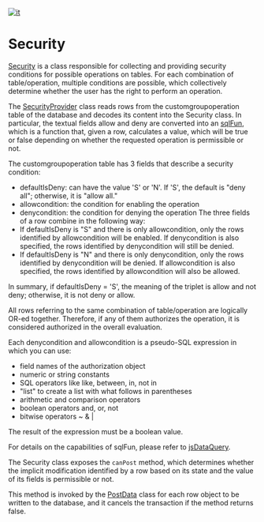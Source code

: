[![it](https://img.shields.io/badge/lang-it-green.svg)](https://github.com/TempoSrl/myKode_Backend/tree/main/Security.it.md)

# Security

[Security](src/jsSecurity.md) is a class responsible for collecting and providing security conditions for possible operations on tables. For each combination of table/operation, multiple conditions are possible, which collectively determine whether the user has the right to perform an operation.

The [SecurityProvider](src/jsSecurity.md#securitysecurityprovider) class reads rows from the customgroupoperation table of the database and decodes its content into the Security class. In particular, the textual fields allow and deny are converted into an [sqlFun](jsDataQuery.md), which is a function that, given a row, calculates a value, which will be true or false depending on whether the requested operation is permissible or not.

The customgroupoperation table has 3 fields that describe a security condition:
- defaultIsDeny: can have the value 'S' or 'N'. If 'S', the default is "deny all"; otherwise, it is "allow all."
- allowcondition: the condition for enabling the operation
- denycondition: the condition for denying the operation
  The three fields of a row combine in the following way:
- If defaultIsDeny is "S" and there is only allowcondition, only the rows identified by allowcondition will be enabled. If denycondition is also specified, the rows identified by denycondition will still be denied.
- If defaultIsDeny is "N" and there is only denycondition, only the rows identified by denycondition will be denied. If allowcondition is also specified, the rows identified by allowcondition will also be allowed.

In summary, if defaultIsDeny = 'S', the meaning of the triplet is allow and not deny; otherwise, it is not deny or allow.

All rows referring to the same combination of table/operation are logically OR-ed together. Therefore, if any of them authorizes the operation, it is considered authorized in the overall evaluation.

Each denycondition and allowcondition is a pseudo-SQL expression in which you can use:
- field names of the authorization object
- numeric or string constants
- SQL operators like like, between, in, not in
- "list" to create a list with what follows in parentheses
- arithmetic and comparison operators
- boolean operators and, or, not
- bitwise operators ~ & |

The result of the expression must be a boolean value.

For details on the capabilities of sqlFun, please refer to [jsDataQuery](jsDataQuery.md).

The Security class exposes the `canPost` method, which determines whether the implicit modification identified by a row based on its state and the value of its fields is permissible or not.

This method is invoked by the [PostData](PostData.md) class for each row object to be written to the database, and it cancels the transaction if the method returns false.

